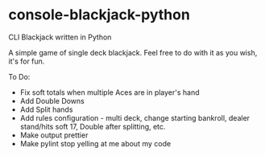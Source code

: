 # console-blackjack-python
CLI Blackjack written in Python

A simple game of single deck blackjack.
Feel free to do with it as you wish, it's for fun.

To Do:
* Fix soft totals when multiple Aces are in player's hand
* Add Double Downs
* Add Split hands
* Add rules configuration - multi deck, change starting bankroll, dealer stand/hits soft 17, Double after splitting, etc.
* Make output prettier
* Make pylint stop yelling at me about my code

